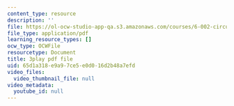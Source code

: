 ```yaml
---
content_type: resource
description: ''
file: https://ol-ocw-studio-app-qa.s3.amazonaws.com/courses/6-002-circuits-and-electronics-spring-2007/65d1a318e9a97ce5e0d016d2b48a7efd_2SwT6JnfCq8.pdf
file_type: application/pdf
learning_resource_types: []
ocw_type: OCWFile
resourcetype: Document
title: 3play pdf file
uid: 65d1a318-e9a9-7ce5-e0d0-16d2b48a7efd
video_files:
  video_thumbnail_file: null
video_metadata:
  youtube_id: null
---
```

